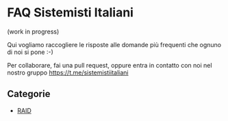 # FAQ Sistemisti Italiani

(work in progress)

Qui vogliamo raccogliere le risposte alle domande più frequenti che ognuno di noi si pone :-)

Per collaborare, fai una pull request, oppure entra in contatto con noi nel nostro gruppo https://t.me/sistemistiitaliani

## Categorie

* [RAID](RAID.md)
